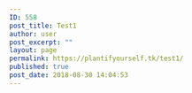 ```yaml
---
ID: 558
post_title: Test1
author: user
post_excerpt: ""
layout: page
permalink: https://plantifyourself.tk/test1/
published: true
post_date: 2018-08-30 14:04:53
---
```

<!-- wp:html -->
<script>
var mysql = require('mysql');

var con = mysql.createConnection({
host: "35.232.215.112:3306",
user: "root",
password: "1234,qwer",
database: "TopVeg"
});
con.connect();
var query = con.query("Select FIELD1, FIELD2, FIELD3, FIELD4 from TopVeg;", function (err, result){
console.log(result);
});

</script>
<!-- /wp:html -->